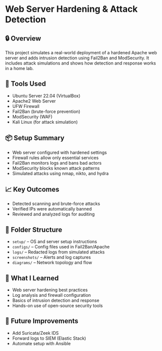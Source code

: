# Web Server Hardening & Attack Detection

## 🔒 Overview
This project simulates a real-world deployment of a hardened Apache web server and adds intrusion detection using Fail2Ban and ModSecurity. It includes attack simulations and shows how detection and response works in a home lab.

## 🧰 Tools Used
- Ubuntu Server 22.04 (VirtualBox)
- Apache2 Web Server
- UFW Firewall
- Fail2Ban (brute-force prevention)
- ModSecurity (WAF)
- Kali Linux (for attack simulation)

## 📦 Setup Summary
- Web server configured with hardened settings
- Firewall rules allow only essential services
- Fail2Ban monitors logs and bans bad actors
- ModSecurity blocks known attack patterns
- Simulated attacks using nmap, nikto, and hydra

## 📈 Key Outcomes
- Detected scanning and brute-force attacks
- Verified IPs were automatically banned
- Reviewed and analyzed logs for auditing

## 📁 Folder Structure
- `setup/` – OS and server setup instructions
- `configs/` – Config files used in Fail2Ban/Apache
- `logs/` – Redacted logs from simulated attacks
- `screenshots/` – Alerts and log captures
- `diagrams/` – Network topology and flow

## 🧠 What I Learned
- Web server hardening best practices
- Log analysis and firewall configuration
- Basics of intrusion detection and response
- Hands-on use of open-source security tools

## 🚀 Future Improvements
- Add Suricata/Zeek IDS
- Forward logs to SIEM (Elastic Stack)
- Automate setup with Ansible
